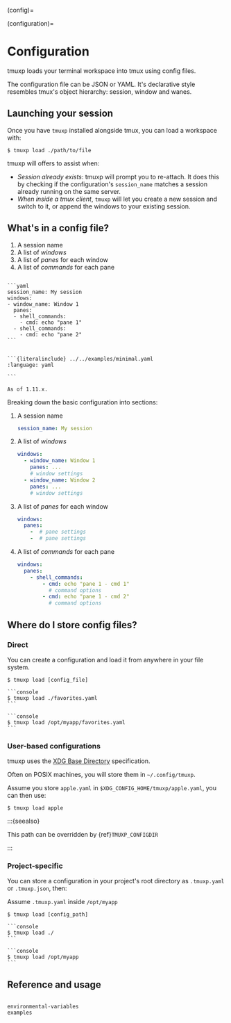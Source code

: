 (config)=

(configuration)=

# Configuration

tmuxp loads your terminal workspace into tmux using config files.

The configuration file can be JSON or YAML. It's declarative style resembles tmux's object hierarchy: session, window and wanes.

## Launching your session

Once you have `tmuxp` installed alongside tmux, you can load a workspace with:

```console
$ tmuxp load ./path/to/file
```

tmuxp will offers to assist when:

- _Session already exists_: tmuxp will prompt you to re-attach. It does this
  by checking if the configuration's `session_name` matches a session already
  running on the same server.
- _When inside a tmux client_, `tmuxp` will let you create a new session and switch to it, or append the windows to your existing
  session.

## What's in a config file?

1. A session name
2. A list of _windows_
3. A list of _panes_ for each window
4. A list of _commands_ for each pane

````{tab} Basics

```yaml
session_name: My session
windows:
- window_name: Window 1
  panes:
  - shell_commands:
    - cmd: echo "pane 1"
  - shell_commands:
    - cmd: echo "pane 2"
```

````

````{tab} Smallest possible

```{literalinclude} ../../examples/minimal.yaml
:language: yaml

```

As of 1.11.x.

````

Breaking down the basic configuration into sections:

1. A session name

   ```yaml
   session_name: My session
   ```

2. A list of _windows_

   ```yaml
   windows:
     - window_name: Window 1
       panes: ...
       # window settings
     - window_name: Window 2
       panes: ...
       # window settings
   ```

3. A list of _panes_ for each window

   ```yaml
   windows:
     panes:
       -  # pane settings
       -  # pane settings
   ```

4. A list of _commands_ for each pane

   ```yaml
   windows:
     panes:
       - shell_commands:
           - cmd: echo "pane 1 - cmd 1"
             # command options
           - cmd: echo "pane 1 - cmd 2"
             # command options
   ```

## Where do I store config files?

### Direct

You can create a configuration and load it from anywhere in your file system.

```console
$ tmuxp load [config_file]
```

````{tab} Relative
```console
$ tmuxp load ./favorites.yaml
```
````

````{tab} Absolute
```console
$ tmuxp load /opt/myapp/favorites.yaml
```
````

### User-based configurations

tmuxp uses the [XDG Base Directory] specification.

Often on POSIX machines, you will store them in `~/.config/tmuxp`.

Assume you store `apple.yaml` in `$XDG_CONFIG_HOME/tmuxp/apple.yaml`, you can
then use:

```console
$ tmuxp load apple
```

:::{seealso}

This path can be overridden by {ref}`TMUXP_CONFIGDIR`

:::

[xdg base directory]: https://specifications.freedesktop.org/basedir-spec/latest/

### Project-specific

You can store a configuration in your project's root directory as `.tmuxp.yaml` or `.tmuxp.json`, then:

Assume `.tmuxp.yaml` inside `/opt/myapp`

```console
$ tmuxp load [config_path]
```

````{tab} In project root
```console
$ tmuxp load ./
```
````

````{tab} Absolute
```console
$ tmuxp load /opt/myapp
```
````

## Reference and usage

```{toctree}

environmental-variables
examples

```
